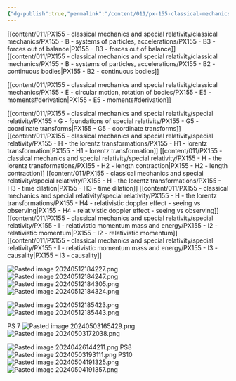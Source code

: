 ```yaml
---
{"dg-publish":true,"permalink":"/content/011/px-155-classical-mechanics-and-special-relativity/review-before-exam/","created":"2024-10-01T18:50:56.682+01:00","updated":"2024-11-26T19:59:50.906+00:00"}
---
```


[[content/011/PX155 - classical mechanics and special relativity/classical mechanics/PX155 - B - systems of particles, accelerations/PX155 - B3 - forces out of balance\|PX155 - B3 - forces out of balance]]
[[content/011/PX155 - classical mechanics and special relativity/classical mechanics/PX155 - B - systems of particles, accelerations/PX155 - B2 - continuous bodies\|PX155 - B2 - continuous bodies]]

[[content/011/PX155 - classical mechanics and special relativity/classical mechanics/PX155 - E - circular motion, rotation of bodies/PX155 - E5 - moments#derivation\|PX155 - E5 - moments#derivation]]

[[content/011/PX155 - classical mechanics and special relativity/special relativity/PX155 - G - foundations of special relativity/PX155 - G5 - coordinate transforms\|PX155 - G5 - coordinate transforms]]
[[content/011/PX155 - classical mechanics and special relativity/special relativity/PX155 - H - the lorentz transformations/PX155 - H1 - lorentz transformation\|PX155 - H1 - lorentz transformation]]
[[content/011/PX155 - classical mechanics and special relativity/special relativity/PX155 - H - the lorentz transformations/PX155 - H2 - length contraction\|PX155 - H2 - length contraction]]
[[content/011/PX155 - classical mechanics and special relativity/special relativity/PX155 - H - the lorentz transformations/PX155 - H3 - time dilation\|PX155 - H3 - time dilation]]
[[content/011/PX155 - classical mechanics and special relativity/special relativity/PX155 - H - the lorentz transformations/PX155 - H4 - relativistic doppler effect - seeing vs observing\|PX155 - H4 - relativistic doppler effect - seeing vs observing]]
[[content/011/PX155 - classical mechanics and special relativity/special relativity/PX155 - I - relativistic momentum mass and energy/PX155 - I2 - relativistic momentum\|PX155 - I2 - relativistic momentum]]
[[content/011/PX155 - classical mechanics and special relativity/special relativity/PX155 - I - relativistic momentum mass and energy/PX155 - I3 - causality\|PX155 - I3 - causality]]

![Pasted image 20240512184227.png](/img/user/pics/Pasted%20image%2020240512184227.png)
![Pasted image 20240512184247.png](/img/user/pics/Pasted%20image%2020240512184247.png)
![Pasted image 20240512184305.png](/img/user/pics/Pasted%20image%2020240512184305.png)
![Pasted image 20240512184324.png](/img/user/pics/Pasted%20image%2020240512184324.png)

![Pasted image 20240512185423.png](/img/user/pics/Pasted%20image%2020240512185423.png)
![Pasted image 20240512185443.png](/img/user/pics/Pasted%20image%2020240512185443.png)



PS 7 ![Pasted image 20240503165429.png](/img/user/pics/Pasted%20image%2020240503165429.png)
![Pasted image 20240503172038.png](/img/user/pics/Pasted%20image%2020240503172038.png)

![Pasted image 20240426144211.png](/img/user/pics/Pasted%20image%2020240426144211.png)
PS8 ![Pasted image 20240503193111.png](/img/user/pics/Pasted%20image%2020240503193111.png)
PS10 ![Pasted image 20240504191325.png](/img/user/pics/Pasted%20image%2020240504191325.png)
![Pasted image 20240504191357.png](/img/user/pics/Pasted%20image%2020240504191357.png)
